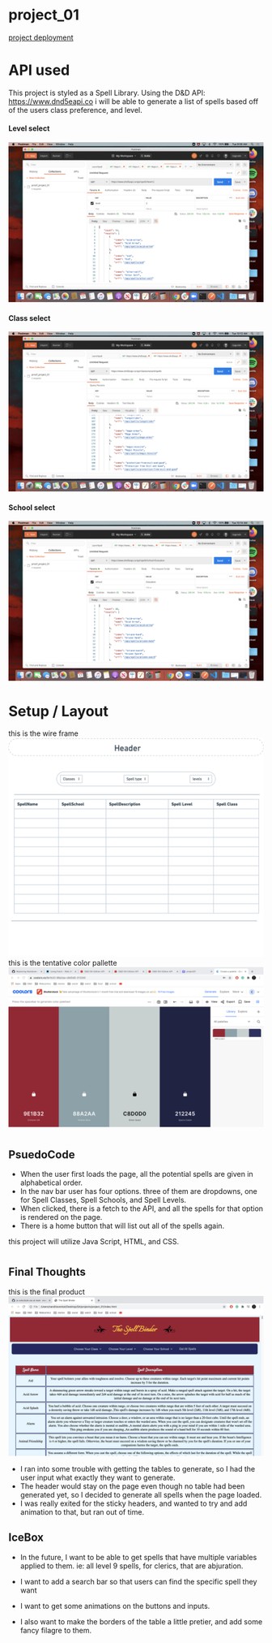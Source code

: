# project_01
[project deployment](https://Spell_Binder.surge.sh)

# API used
This project is styled as a Spell Library. Using the D&D API: https://www.dnd5eapi.co i will be able to generate a list of spells based off of the users class preference, and level.

#### Level select
![Postman spell](/css/img/postmanLevel.png)

#### Class select
![Postman spell](/css/img/postmanClass.png)

#### School select
![Postman spell](/css/img/postmanSchool.png)
#


# Setup / Layout
this is the wire frame ![wireframe](/css/img/project01%20-%20Window.png)
this is the tentative color pallette ![Color Pallette](/css/img/pallette.png)

#

## PsuedoCode

* When the user first loads the page, all the potential spells are given in alphabetical order.
* In the nav bar user has four options. three of them are dropdowns, one for Spell Classes, Spell Schools, and Spell Levels.
* When clicked, there is a fetch to the API, and all the spells for that option is rendered on the page.
* There is a home button that will list out all of the spells again.

this project will utilize Java Script, HTML, and CSS.

#

## Final Thoughts

this is the final product![app Photo](/css/img/screenShot.png)

* I ran into some trouble with getting the tables to generate, so I had the user input what exactly they want to generate. 
* The header would stay on the page even though no table had been generated yet, so I decided to generate all spells when the page loaded.
* I was really exited for the sticky headers, and wanted to try and add animation to that, but ran out of time.

## IceBox

* In the future, I want to be able to get spells that have multiple variables applied to them. ie: all level 9 spells, for clerics, that are abjuration.

* I want to add a search bar so that users can find the specific spell they want

* I want to get some animations on the buttons and inputs.

* I also want to make the borders of the table a little pretier, and add some fancy filagre to them.
